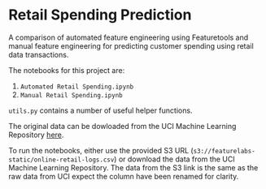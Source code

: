 # Retail Spending Prediction

A comparison of automated feature engineering using Featuretools and manual feature engineering
for predicting customer spending using retail data transactions. 

The notebooks for this project are:

1. `Automated Retail Spending.ipynb`
2. `Manual Retail Spending.ipynb`

`utils.py` contains a number of useful helper functions.

The original data can be dowloaded from the UCI Machine Learning Repository [here](https://archive.ics.uci.edu/ml/datasets/online+retail#).

To run the notebooks, either use the provided S3 URL (`s3://featurelabs-static/online-retail-logs.csv`) or 
download the data from the UCI Machine Learning Repository. The data from the S3 link is the same 
as the raw data from UCI expect the column have been renamed for clarity. 



